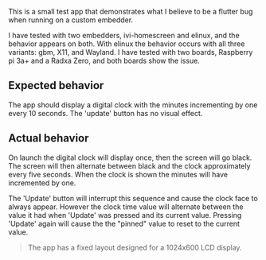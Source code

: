 This is a small test app that demonstrates what I believe to be a flutter bug when running on a custom embedder.

I have tested with two embedders, ivi-homescreen and elinux, and the behavior appears on both. With elinux the behavior occurs with all three variants: gbm, X11, and Wayland. I have tested with two boards, Raspberry pi 3a+ and a Radxa Zero, and both boards show the issue.

## Expected behavior
The app should display a digital clock with the minutes incrementing by one every 10 seconds. The 'update' button has no visual effect.

## Actual behavior
On launch the digital clock will display once, then the screen will go black. The screen will then alternate between black and the clock approximately every five seconds. When the clock is shown the minutes will have incremented by one.

The 'Update' button will interrupt this sequence and cause the clock face to always appear. However the clock time value will alternate between the value it had when 'Update' was pressed and its current value. Pressing 'Update' again will cause the the "pinned" value to reset to the current value.

> The app has a fixed layout designed for a 1024x600 LCD display. 